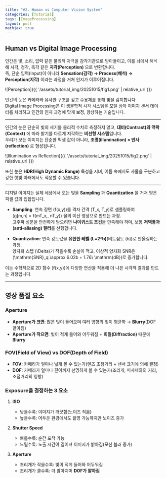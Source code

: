 ```yaml
---
title: "#2. Human vs Computer Vision System"
categories: [Tutorial]
tags: [ImageProcessing]
layout: post
mathjax: true
---
```



## Human vs Digital Image Processing

인간은 빛, 소리, 압력 같은 물리적 자극을 감각기관으로 받아들이고, 이를 뇌에서 해석해 시각, 청각, 촉각 같은 **지각(Perception)** 으로 변환합니다.  
즉, 단순 입력(Input)이 아니라 **Sensation(감각) → Process(해석) → Perception(지각)** 이라는 과정을 거쳐 인지가 이루어집니다.

![Perception]({{ '/assets/tutorial_img/20251015/fig1.png' | relative_url }})

인간의 눈은 카메라와 유사한 구조를 갖고 수용체를 통해 빛을 감지합니다.  
Digital Image Processing은 이 생물학적 시각 시스템을 모델 삼아 이미지 센서 데이터를 처리하고 인간의 인지 과정에 맞게 보정, 향상하는 기술입니다.

---

인간의 눈은 단순히 빛의 세기를 물리적 수치로 측정하지 않고, **대비(Contrast)와 맥락(Context)** 에 따라 밝기를 다르게 지각하는 **비선형 시스템**입니다.  
우리가 보는 이미지는 단순한 픽셀 값이 아니라, **조명(illumination) × 반사(reflection)** 로 형성됩니다.

![Illumination vs Reflection]({{ '/assets/tutorial_img/20251015/fig2.png' | relative_url }})

또한 눈은 **HDR(High Dynamic Range)** 특성을 지녀, 어둠 속에서도 사물을 구분하고 강한 햇빛 아래에서도 적응할 수 있습니다.

---

디지털 이미지는 실제 세상에서 오는 빛을 **Sampling** 과 **Quantization** 을 거쳐 얻은 픽셀 값의 집합입니다.

- **Sampling**: 연속 장면 \(f(x,y)\)를 격자 간격 \(T_x, T_y\)로 샘플링하여  
  \(g[m,n] = f(mT_x,\, nT_y)\) 꼴의 이산 영상으로 만드는 과정.  
  고주파 성분을 안전하게 담으려면 **나이퀴스트 조건**을 만족해야 하며, 보통 **저역통과(anti-aliasing) 필터**를 선행합니다.

- **Quantization**: 연속 강도값을 **유한한 레벨 \(L=2^b\)**(비트심도 \(b\))로 반올림하는 과정.  
  양자화 스텝 \(\Delta\)가 작을수록 손실이 적고, 이상적 양자화 SNR은 \(\mathrm{SNR}_q \approx 6.02b + 1.76\ \mathrm{dB}\)로 증가합니다.

이는 수학적으로 2D 함수 \(f(x,y)\)에 다양한 연산을 적용해 더 나은 시각적 결과를 만드는 과정입니다.

---

## 영상 품질 요소

### Aperture
- **Aperture가 크면**: 많은 빛이 들어오며 여러 방향의 빛이 평균화 → **Blurry**(DOF 얕아짐)
- **Aperture가 작으면**: 빛이 적게 들어와 어두워짐 + **회절(Diffraction)** 때문에 **Blurry**

### FOV(Field of View) vs DOF(Depth of Field)
- **FOV**: 카메라가 얼마나 넓게 볼 수 있는가(렌즈 초점거리 + 센서 크기에 의해 결정)
- **DOF**: 카메라가 얼마나 깊이까지 선명하게 볼 수 있는가(조리개, 피사체와의 거리, 초점거리의 영향)

### Exposure을 결정하는 3 요소

1. **ISO**
    - 낮을수록: 이미지가 깨끗함(노이즈 적음)
    - 높을수록: 어두운 환경에서도 촬영 가능하지만 노이즈 증가

2. **Shutter Speed**
    - 빠를수록: 순간 포착 가능
    - 느릴수록: 노출 시간이 길어져 이미지가 밝아짐(모션 블러 증가)

3. **Aperture**
    - 조리개가 작을수록: 빛이 적게 들어와 어두워짐
    - 조리개가 클수록: 더 밝아지며 **DOF가 얕아짐**
